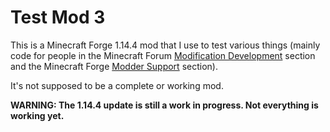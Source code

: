 # Test Mod 3
This is a Minecraft Forge 1.14.4 mod that I use to test various things (mainly code for people in the Minecraft Forum [Modification Development](https://www.minecraftforum.net/forums/mapping-and-modding-java-edition/minecraft-mods/modification-development) section and the Minecraft Forge [Modder Support](https://www.minecraftforge.net/forum/forum/70-modder-support/) section).

It's not supposed to be a complete or working mod.

**WARNING: The 1.14.4 update is still a work in progress. Not everything is working yet.**
